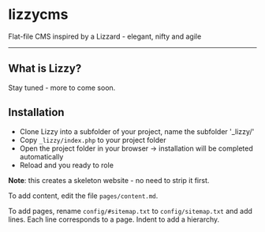 # lizzycms
Flat-file CMS inspired by a Lizzard - elegant, nifty and agile

---

## What is Lizzy?

Stay tuned - more to come soon.

## Installation

- Clone Lizzy into a subfolder of your project, name the subfolder '_lizzy/'
- Copy `_lizzy/index.php` to your project folder
- Open the project folder in your browser -> installation will be completed automatically
- Reload and you ready to role

**Note**: this creates a skeleton website - no need to strip it first.

To add content, edit the file `pages/content.md`.

To add pages, rename `config/#sitemap.txt` to `config/sitemap.txt` and add lines. 
Each line corresponds to a page. Indent to add a hierarchy.

